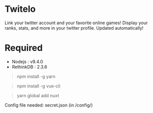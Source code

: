# Twitelo

Link your twitter account and your favorite online games!
Display your ranks, stats, and more in your twitter profile. Updated automatically!

# Required
- Nodejs : v9.4.0
- RethinkDB : 2.3.6

> npm install -g yarn

> npm install -g vue-cli

> yarn global add nuxt


Config file needed: secret.json (in /config/)
